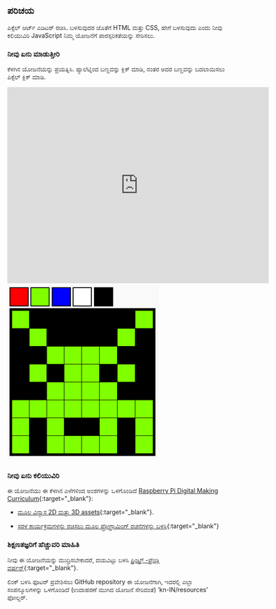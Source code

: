 ## ಪರಿಚಯ

ಪಿಕ್ಸೆಲ್ ಆರ್ಟ್ ಎಡಿಟರ್ ರಚಿಸಿ. ಬಳಸುವುದರ ಜೊತೆಗೆ HTML ಮತ್ತು CSS, ಹೇಗೆ ಬಳಸುವುದು ಎಂದು ನೀವು ಕಲಿಯುವಿರಿ JavaScript ನಿಮ್ಮ ಯೋಜನೆಗೆ ಪಾರಸ್ಪರಿಕತೆಯನ್ನು ಸೇರಿಸಲು.

### ನೀವು ಏನು ಮಾಡುತ್ತೀರಿ

ಕೆಳಗಿನ ಯೋಜನೆಯನ್ನು ಪ್ರಯತ್ನಿಸಿ. ಪ್ಯಾಲೆಟ್ನಿಂದ ಬಣ್ಣವನ್ನು ಕ್ಲಿಕ್ ಮಾಡಿ, ನಂತರ ಅದರ ಬಣ್ಣವನ್ನು ಬದಲಾಯಿಸಲು ಪಿಕ್ಸೆಲ್ ಕ್ಲಿಕ್ ಮಾಡಿ.

<div class="trinket">
  <iframe src="https://trinket.io/embed/html/0e102a306b?outputOnly=true&start=result" width="600" height="450" frameborder="0" marginwidth="0" marginheight="0" allowfullscreen>
  </iframe>
  <img src="images/pixel-art-final.png">
</div>

### ನೀವು ಏನು ಕಲಿಯುವಿರಿ

ಈ ಯೋಜನೆಯು ಈ ಕೆಳಗಿನ ಎಳೆಗಳಿಂದ ಅಂಶಗಳನ್ನು ಒಳಗೊಂಡಿದೆ [Raspberry Pi Digital Making Curriculum](http://rpf.io/curriculum){:target="_blank"}:

+ [ಮೂಲ ವಿನ್ಯಾಸ 2D ಮತ್ತು 3D assets](https://www.raspberrypi.org/curriculum/design/creator){:target="_blank"}.

+ [ಸರಳ ಕಾರ್ಯಕ್ರಮಗಳನ್ನು ರಚಿಸಲು ಮೂಲ ಪ್ರೋಗ್ರಾಮಿಂಗ್ ರಚನೆಗಳನ್ನು ಬಳಸಿ](https://www.raspberrypi.org/curriculum/programming/creator){:target="_blank"}

### ಶಿಕ್ಷಣತಜ್ಞರಿಗೆ ಹೆಚ್ಚುವರಿ ಮಾಹಿತಿ

ನೀವು ಈ ಯೋಜನೆಯನ್ನು ಮುದ್ರಿಸಬೇಕಾದರೆ, ದಯವಿಟ್ಟು ಬಳಸಿ [ಪ್ರಿಂಟ್ರ್ -ಫ್ರೆಂಡ್ಲಿ ವರ್ಷನ್](https://projects.raspberrypi.org/kn-IN/projects/pixel-art/print){:target="_blank"}.

ಲಿಂಕ್ ಬಳಸಿ ಫೂಟರ್ ಪ್ರವೇಶಿಸಲು GitHub repository ಈ ಯೋಜನೆಗಾಗಿ, ಇದರಲ್ಲಿ ಎಲ್ಲಾ ಸಂಪನ್ಮೂಲಗಳನ್ನು ಒಳಗೊಂಡಿದೆ (ಉದಾಹರಣೆ ಮುಗಿದ ಯೋಜನೆ ಸೇರಿದಂತೆ) ‘kn-IN/resources’ ಫೋಲ್ಡರ್.